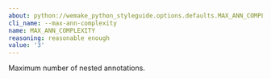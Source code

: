 ```yaml
---
about: python://wemake_python_styleguide.options.defaults.MAX_ANN_COMPLEXITY
cli_name: --max-ann-complexity
name: MAX_ANN_COMPLEXITY
reasoning: reasonable enough
value: '3'
---
```


Maximum number of nested annotations.
